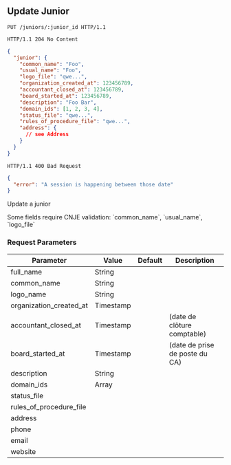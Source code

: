 ## Update Junior

```http
PUT /juniors/:junior_id HTTP/1.1
```

```http
HTTP/1.1 204 No Content
```

```json
{
  "junior": {
    "common_name": "Foo",
    "usual_name": "Foo",
    "logo_file": "qwe...",
    "organization_created_at": 123456789,
    "accountant_closed_at": 123456789,
    "board_started_at": 123456789,
    "description": "Foo Bar",
    "domain_ids": [1, 2, 3, 4],
    "status_file": "qwe...",
    "rules_of_procedure_file": "qwe...",
    "address": {
      // see Address
    }
  }
}
```

```http
HTTP/1.1 400 Bad Request
```

```json
{
  "error": "A session is happening between those date"
}
```

Update a junior

<aside class="notice">
  Some fields require CNJE validation: `common_name`, `usual_name`, `logo_file`
</aside>

### Request Parameters

Parameter                     |  Value                    | Default | Description
----------------------------- | ------------------------- |-------- | ----------
full_name                     | String                    |         |
common_name                   | String                    |         |
logo_name                     | String                    |         |
organization_created_at       | Timestamp                 |         |
accountant_closed_at          | Timestamp                 |         | (date de clôture comptable)
board_started_at              | Timestamp                 |         | (date de prise de poste du CA)
description                   | String                    |         |
domain_ids                    | Array                     |         |
status_file                   |                           |         |
rules_of_procedure_file       |                           |         |
address                       |                           |         |                     
phone                         |                           |         |                   
email                         |                           |         |                   
website                       |                           |         |                     
